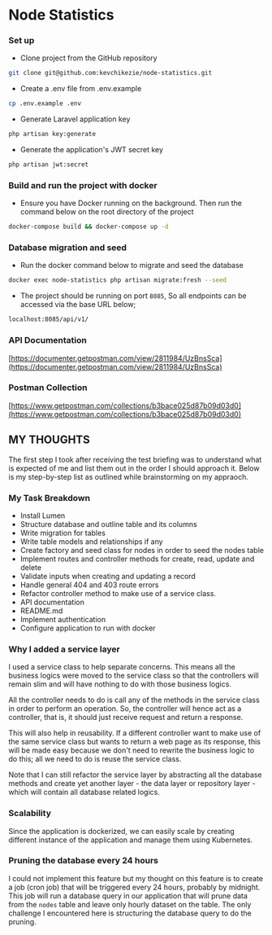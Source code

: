 # Node Statistics

### Set up

- Clone project from the GitHub repository
```bash
git clone git@github.com:kevchikezie/node-statistics.git
```

- Create a .env file from .env.example
```bash
cp .env.example .env
```

- Generate Laravel application key
```bash
php artisan key:generate
```

- Generate the application's JWT secret key
```bash
php artisan jwt:secret
```

### Build and run the project with docker
- Ensure you have Docker running on the background. Then run the command below 
on the root directory of the project
```bash
docker-compose build && docker-compose up -d
```

### Database migration and seed
- Run the docker command below to migrate and seed the database
```bash
docker exec node-statistics php artisan migrate:fresh --seed
```

- The project should be running on port `8085`, So all endpoints can be accessed 
via the base URL below;
```bash
localhost:8085/api/v1/
```

### API Documentation 
[https://documenter.getpostman.com/view/2811984/UzBnsSca](https://documenter.getpostman.com/view/2811984/UzBnsSca)

### Postman Collection
[https://www.getpostman.com/collections/b3bace025d87b09d03d0](https://www.getpostman.com/collections/b3bace025d87b09d03d0)

## MY THOUGHTS
The first step I took after receiving the test briefing was to understand what 
is expected of me and list them out in the order I should approach it. Below is 
my step-by-step list as outlined while brainstorming on my appraoch.

### My Task Breakdown
- Install Lumen
- Structure database and outline table and its columns
- Write migration for tables
- Write table models and relationships if any
- Create factory and seed class for nodes in order to seed the nodes table
- Implement routes and controller methods for create, read, update and delete
- Validate inputs when creating and updating a record
- Handle general 404 and 403 route errors
- Refactor controller method to make use of a service class. 
- API documentation
- README.md
-  Implement authentication
- Configure application to run with docker

### Why I added a service layer 
I used a service class to help separate concerns. This means all the business 
logics were moved to the service class so that the controllers will remain slim 
and will have nothing to do with those business logics. 

All the controller needs to do is call any of the methods in the service class 
in order to perform an operation. So, the controller will hence act as a 
controller, that is, it should just receive request and return a response. 

This will also help in reusability. If a different controller want to make use 
of the same service class but wants to return a web page as its response, this 
will be made easy because we don't need to rewrite the business logic to do this; 
all we need to do is reuse the service class.

Note that I can still refactor the service layer by abstracting all the database 
methods and create yet another layer - the data layer or repository layer - 
which will contain all database related logics.

### Scalability
Since the application is dockerized, we can easily scale by creating different 
instance of the application and manage them using Kubernetes.

### Pruning the database every 24 hours
I could not implement this feature but my thought on this feature is to 
create a job (cron job) that will be triggered every 24 hours, probably by 
midnight. This job will run a database query in our application that will prune 
data from the `nodes` table and leave only hourly dataset on the table. The 
only challenge I encountered here is structuring the database query to do the 
pruning.

